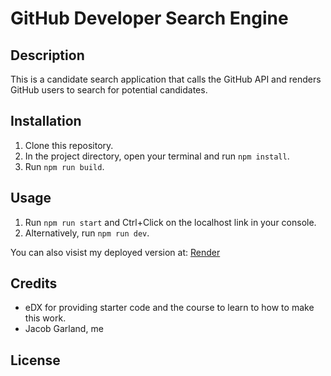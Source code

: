 # GitHub Developer Search Engine

## Description

This is a candidate search application that calls the GitHub API and renders GitHub users to search for potential candidates.

## Installation

1. Clone this repository.
2. In the project directory, open your terminal and run `npm install`.
3. Run `npm run build`.

## Usage

1. Run `npm run start` and Ctrl+Click on the localhost link in your console.
2. Alternatively, run `npm run dev`.

You can also visist my deployed version at: [Render](https://gitdev-search.onrender.com)

## Credits

- eDX for providing starter code and the course to learn to how to make this work.
- Jacob Garland, me

## License
